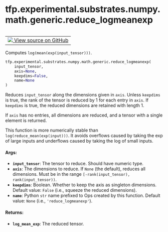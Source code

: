 <div itemscope itemtype="http://developers.google.com/ReferenceObject">
<meta itemprop="name" content="tfp.experimental.substrates.numpy.math.generic.reduce_logmeanexp" />
<meta itemprop="path" content="Stable" />
</div>

# tfp.experimental.substrates.numpy.math.generic.reduce_logmeanexp


<table class="tfo-notebook-buttons tfo-api" align="left">

<td>
  <a target="_blank" href="https://github.com/tensorflow/probability/blob/master/tensorflow_probability/python/experimental/substrates/numpy/math/generic.py">
    <img src="https://www.tensorflow.org/images/GitHub-Mark-32px.png" />
    View source on GitHub
  </a>
</td></table>



Computes `log(mean(exp(input_tensor)))`.

``` python
tfp.experimental.substrates.numpy.math.generic.reduce_logmeanexp(
    input_tensor,
    axis=None,
    keepdims=False,
    name=None
)
```



<!-- Placeholder for "Used in" -->

Reduces `input_tensor` along the dimensions given in `axis`.  Unless
`keepdims` is true, the rank of the tensor is reduced by 1 for each entry in
`axis`. If `keepdims` is true, the reduced dimensions are retained with length
1.

If `axis` has no entries, all dimensions are reduced, and a tensor with a
single element is returned.

This function is more numerically stable than `log(reduce_mean(exp(input)))`.
It avoids overflows caused by taking the exp of large inputs and underflows
caused by taking the log of small inputs.

#### Args:


* <b>`input_tensor`</b>: The tensor to reduce. Should have numeric type.
* <b>`axis`</b>: The dimensions to reduce. If `None` (the default), reduces all
  dimensions. Must be in the range `[-rank(input_tensor),
  rank(input_tensor))`.
* <b>`keepdims`</b>:  Boolean.  Whether to keep the axis as singleton dimensions.
  Default value: `False` (i.e., squeeze the reduced dimensions).
* <b>`name`</b>: Python `str` name prefixed to Ops created by this function.
  Default value: `None` (i.e., `'reduce_logmeanexp'`).


#### Returns:


* <b>`log_mean_exp`</b>: The reduced tensor.